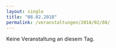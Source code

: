```yaml
---
layout: single
title: "08.02.2018"
permalink: /veranstaltungen/2018/02/08/
---
```


Keine Veranstaltung an diesem Tag.

